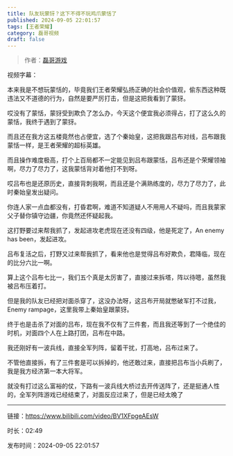 ```yaml
---
title: 队友玩蒙犽？这下不得不玩鸡爪蒙恬了
published: 2024-09-05 22:01:57
tags: [王者荣耀]
category: 磊哥视频
draft: false
---
```



> 作者：[磊哥游戏](https://space.bilibili.com/268941858?spm_id_from=333.788.upinfo.head.click)

视频字幕：

本来我是不想玩蒙恬的，毕竟我们王者荣耀弘扬正确的社会价值观，偷东西这种既违法又不道德的行为，自然是要严厉打击，但是这把我看到了蒙犽。

哎没有了蒙恬，蒙犽受到欺负了怎么办，今天这个便宜我必须得占，打了这么久的蒙恬，我终于遇到了蒙犽。

而且还在我方这五楼竟然也占便宜，选了个秦始皇，这把我跟吕布对线，吕布跟我蒙恬一样，是王者荣耀的超标英雄。

而且操作难度极高，打个上百局都不一定能见到吕布跟蒙恬，吕布还是个荣耀领袖啊，尽力了尽力了，这我蒙恬背对着他打不到呀。

哎吕布也是还原历史，直接背刺我啊，而且还是个满熟练度的，尽力了尽力了，此时秦始皇发出疑问。

你连人家一点血都没有，打昏君啊，难道不知道疑人不用用人不疑吗，而且我蒙家父子替你镇守边疆，你竟然还怀疑起我。

这打野要过来帮我抓了，发起进攻老虎现在还没有四级，他是死定了，An enemy has been，发起进攻。

吕布复活之后，打野又过来帮我抓了，看来他也是觉得吕布好欺负，君降临，现在的比分六比一啊。

算上这个吕布七比一，我们五个真是太厉害了，直接过来拆塔，阵以待嗯，虽然我被吕布压着打。

但是我的队友已经把对面杀穿了，这没办法呀，这吕布开局就憋破军打不过我，Enemy rampage，这里我带上秦始皇跟蒙犽。

终于也是击杀了对面的吕布，现在我不仅有了三件套，而且我还等到了一个绝佳的时机，对面四个人在上路打团，吕布在中路。

我还刚好有一波兵线，直接全军列阵，留着干扰，打高地，吕布过来了。

不管他直接拆，有了三件套是可以拆掉的，他还敢过来，直接把吕布当小兵刷了，我是我方经济第一本大将军。

就没有打过这么富裕的仗，下路有一波兵线大桥过去开传送阵了，还是挺通人性的，全军列阵游戏已经结束了，对面反应过来了，但是已经太晚了

---

链接：https://www.bilibili.com/video/BV1XFpgeAEsW

时长：02:49

发布时间：2024-09-05 22:01:57
